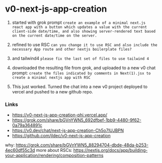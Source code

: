 # v0-next-js-app-creation

1. started with grok prompt
`create an example of a minimal next.js react app with a button which updates a value with the current client-side date/time, and also showing server-rendered text based on the current date/time on the server.`

2. refined to use RSC
`can you change it to use RSC and also include the necessary App route and other nextjs boilerplate files?`

3. and tailwind4
`please fix the last set of files to use tailwind 4`

4. downloaded the resulting file from grok, and uploaded to a new v0 chat prompt:
`create the files indicated by comments in Next(1).jsx to create a minimal nextjs app with RSC`

5. This just worked. Turned the chat into a new v0 project deployed to vercel and pushed to a new github repo.

### Links

- https://v0-next-js-app-creation-phi.vercel.app/
- https://grok.com/share/bGVnYWN5_692dfbef-1bb9-4480-9f62-0a79a364891c
- https://v0.dev/chat/next-js-app-creation-Ch5o7lUJBPN
- https://github.com/jldec/v0-next-js-app-creation

why: https://grok.com/share/bGVnYWN5_88294704-dbde-48da-b253-4ec60df55c3d
more about RSCs: https://nextjs.org/docs/app/building-your-application/rendering/composition-patterns
